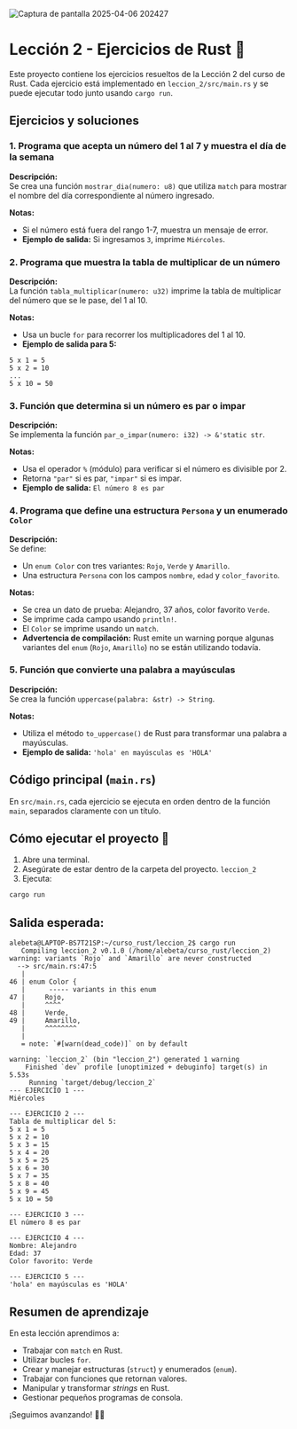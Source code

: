 ![Captura de pantalla 2025-04-06 202427](https://github.com/user-attachments/assets/faacd7f7-428d-47c7-9f13-7b1985832a44)


# Lección 2 - Ejercicios de Rust 🦀

Este proyecto contiene los ejercicios resueltos de la Lección 2 del curso de Rust. Cada ejercicio está implementado en `leccion_2/src/main.rs` y se puede ejecutar todo junto usando `cargo run`.

## Ejercicios y soluciones

### 1. Programa que acepta un número del 1 al 7 y muestra el día de la semana
**Descripción:**  
Se crea una función `mostrar_dia(numero: u8)` que utiliza `match` para mostrar el nombre del día correspondiente al número ingresado.

**Notas:**  
- Si el número está fuera del rango 1-7, muestra un mensaje de error.  
- **Ejemplo de salida:** Si ingresamos `3`, imprime `Miércoles`.

### 2. Programa que muestra la tabla de multiplicar de un número
**Descripción:**  
La función `tabla_multiplicar(numero: u32)` imprime la tabla de multiplicar del número que se le pase, del 1 al 10.

**Notas:**  
- Usa un bucle `for` para recorrer los multiplicadores del 1 al 10.  
- **Ejemplo de salida para 5:**  
```plaintext
5 x 1 = 5
5 x 2 = 10
...
5 x 10 = 50
```

### 3. Función que determina si un número es par o impar
**Descripción:**  
Se implementa la función `par_o_impar(numero: i32) -> &'static str`.

**Notas:**  
- Usa el operador `%` (módulo) para verificar si el número es divisible por 2.  
- Retorna `"par"` si es par, `"impar"` si es impar.  
- **Ejemplo de salida:** `El número 8 es par`

### 4. Programa que define una estructura `Persona` y un enumerado `Color`
**Descripción:**  
Se define:  
- Un `enum Color` con tres variantes: `Rojo`, `Verde` y `Amarillo`.  
- Una estructura `Persona` con los campos `nombre`, `edad` y `color_favorito`.

**Notas:**  
- Se crea un dato de prueba: Alejandro, 37 años, color favorito `Verde`.  
- Se imprime cada campo usando `println!`.  
- El `Color` se imprime usando un `match`.  
- **Advertencia de compilación:** Rust emite un warning porque algunas variantes del `enum` (`Rojo`, `Amarillo`) no se están utilizando todavía.

### 5. Función que convierte una palabra a mayúsculas
**Descripción:**  
Se crea la función `uppercase(palabra: &str) -> String`.

**Notas:**  
- Utiliza el método `to_uppercase()` de Rust para transformar una palabra a mayúsculas.  
- **Ejemplo de salida:** `'hola' en mayúsculas es 'HOLA'`

## Código principal (`main.rs`)
En `src/main.rs`, cada ejercicio se ejecuta en orden dentro de la función `main`, separados claramente con un título.

## Cómo ejecutar el proyecto 🚀
1. Abre una terminal.  
2. Asegúrate de estar dentro de la carpeta del proyecto. `leccion_2`
3. Ejecuta:  
```bash
cargo run
```

## Salida esperada: 

```
alebeta@LAPTOP-BS7T21SP:~/curso_rust/leccion_2$ cargo run
   Compiling leccion_2 v0.1.0 (/home/alebeta/curso_rust/leccion_2)
warning: variants `Rojo` and `Amarillo` are never constructed
  --> src/main.rs:47:5
   |
46 | enum Color {
   |      ----- variants in this enum
47 |     Rojo,
   |     ^^^^
48 |     Verde,
49 |     Amarillo,
   |     ^^^^^^^^
   |
   = note: `#[warn(dead_code)]` on by default

warning: `leccion_2` (bin "leccion_2") generated 1 warning
    Finished `dev` profile [unoptimized + debuginfo] target(s) in 5.53s
     Running `target/debug/leccion_2`
--- EJERCICIO 1 ---
Miércoles

--- EJERCICIO 2 ---
Tabla de multiplicar del 5:
5 x 1 = 5
5 x 2 = 10
5 x 3 = 15
5 x 4 = 20
5 x 5 = 25
5 x 6 = 30
5 x 7 = 35
5 x 8 = 40
5 x 9 = 45
5 x 10 = 50

--- EJERCICIO 3 ---
El número 8 es par

--- EJERCICIO 4 ---
Nombre: Alejandro
Edad: 37
Color favorito: Verde

--- EJERCICIO 5 ---
'hola' en mayúsculas es 'HOLA'
```
## Resumen de aprendizaje

En esta lección aprendimos a:

- Trabajar con `match` en Rust.
- Utilizar bucles `for`.
- Crear y manejar estructuras (`struct`) y enumerados (`enum`).
- Trabajar con funciones que retornan valores.
- Manipular y transformar *strings* en Rust.
- Gestionar pequeños programas de consola.

¡Seguimos avanzando! 🦀🚀


